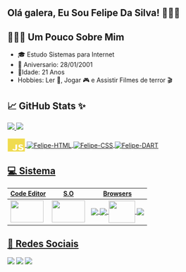 ## Olá galera, Eu Sou Felipe Da Silva! 👨🏾‍💻
## 🙋🏾‍♂️ Um Pouco Sobre Mim
- 🎓 Estudo Sistemas para Internet
- 🍰 Aniversario: 28/01/2001
- 🎉Idade: 21 Anos
- Hobbies: Ler 📖, Jogar 🎮 e Assistir Filmes de terror 🎬

## 📈 GitHub Stats ✨
<div>
  <a href="https://github.com/FelipeS66">
  <img height="180em" src="https://github-readme-stats.vercel.app/api?username=FelipeS66&show_icons=true&theme=highcontrast&include_all_commits=true&count_private=true"/>
  <img height="180em" src="https://github-readme-stats.vercel.app/api/top-langs/?username=FelipeS66&layout=compact&langs_count=7&theme=highcontrast"/>
</div>
<div style="display: inline_block"><br>
  <img align="center" alt="Felipe-Js" height="30" width="40" src="https://raw.githubusercontent.com/devicons/devicon/master/icons/javascript/javascript-plain.svg">
  <img align="center" alt="Felipe-HTML" height="40" width="50" src="https://cdn.jsdelivr.net/gh/devicons/devicon/icons/html5/html5-plain-wordmark.svg" />
  <img align="center" alt="Felipe-CSS" height="40" width="50" src="https://cdn.jsdelivr.net/gh/devicons/devicon/icons/css3/css3-plain-wordmark.svg" />
  <img align="center" alt="Felipe-DART" height="80" width="80" src="https://cdn.jsdelivr.net/gh/devicons/devicon/icons/dart/dart-original-wordmark.svg" />
  </br></div>
  
## 💻 Sistema
 <table>
<thead>
<tr>
<th>Code Editor</th>
<th>S.O</th>
<th>Browsers</th>
</tr>
</thead>
<tbody>
<tr>
<td><img width="75" height="50" src="https://cdn.jsdelivr.net/gh/devicons/devicon/icons/vscode/vscode-original-wordmark.svg" /></td>
<td><img width="75" height="50" src="https://cdn.jsdelivr.net/gh/devicons/devicon/icons/windows8/windows8-original.svg" /></td>
<td><img align="center" height="50"src="https://img.icons8.com/color/2x/brave-web-browser.png">
<img align="center" height="50" src="https://cdn.jsdelivr.net/gh/devicons/devicon/icons/chrome/chrome-original-wordmark.svg" />
<img align="center" width="60" height="50" src="https://cdn.jsdelivr.net/gh/devicons/devicon/icons/firefox/firefox-original-wordmark.svg" />
<img align="center" height="50" src="https://cdn.jsdelivr.net/gh/devicons/devicon/icons/opera/opera-original.svg" /></td>
</tr>
</tbody>
</table>
  
  ## 🔰 Redes Sociais
<div> 
  <a href="https://instagram.com/felipe.s66" target="_blank" rel="noopener"><img src="https://img.shields.io/badge/-Instagram-%23E4405F?style=for-the-badge&logo=instagram&logoColor=white" target="_blank"></a>
 <a href="https://discord.gg/S1TR1#5298" target="_blank" rel="noopener"><img src="https://img.shields.io/badge/Discord-7289DA?style=for-the-badge&logo=discord&logoColor=white" target="_blank"></a> 
  <a href="https://www.linkedin.com/in/felipe-da-silva-70964724b/" target="_blank" rel="noopener"><img src="https://img.shields.io/badge/-LinkedIn-%230077B5?style=for-the-badge&logo=linkedin&logoColor=white" target="_blank"></a> 
</div>
